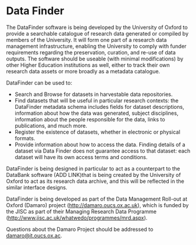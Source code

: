 Data Finder
===========


The DataFinder software is being developed by the University of Oxford to provide a searchable catalogue of research data generated or compiled by members of the University. 
It will form one part of a research data management infrastructure, enabling the University to comply with funder requirements regarding the preservation, curation, and re-use of data outputs.
The software should be useable (with minimal modifications) by other Higher Education institutions as well, either to track their own research data assets or more broadly as a metadata catalogue.


DataFinder can be used to:

-   Search and Browse for datasets in harvestable data repositories.
-   Find datasets that will be useful in particular research contexts: the DataFinder metadata schema includes fields for dataset descriptions, information about how the data was generated, subject disciplines, information about the people responsible for the data, links to publications, and much more.
-   Register the existence of datasets, whether in electronic or physical formats.
-   Provide information about how to access the data. Finding details of a dataset via Data Finder does not guarantee access to that dataset: each dataset will have its own access terms and conditions.

DataFinder is being designed in particular to act as a counterpart to the DataBank software (ADD LINK)that is being created by the University of Oxford to act as its research data archive, and this will be reflected in the similar interface designs.

DataFinder is being developed as part of the Data Management Roll-out at Oxford (Damaro) project (http://damaro.oucs.ox.ac.uk), which is funded by the JISC  as part of their Managing Research Data Programme (http://www.jisc.ac.uk/whatwedo/programmes/mrd.aspx).

Questions about the Damaro Project should be addressed to damaro@it.oucs.ox.ac.

